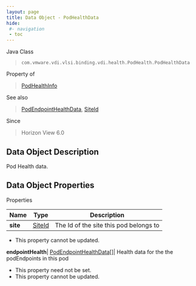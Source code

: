 ```yaml
---
layout: page
title: Data Object - PodHealthData
hide:
 #- navigation
 - toc
---
```






Java Class  
> `com.vmware.vdi.vlsi.binding.vdi.health.PodHealth.PodHealthData`

Property of  
> [PodHealthInfo](vdi.health.PodHealth.PodHealthInfo.md#field_detail)

See also  
> [PodEndpointHealthData](vdi.health.PodHealth.PodEndpointHealthData.md), [SiteId](vdi.entity.SiteId.md)

Since  
> Horizon View 6.0


## Data Object Description 

Pod Health data. 

## Data Object Properties

Properties

Name |  Type |  Description   
---|---|---  
**site**| [SiteId](vdi.entity.SiteId.md)|  The Id of the site this pod belongs to   


* This property cannot be updated.

  
**endpointHealth**| [PodEndpointHealthData[]](vdi.health.PodHealth.PodEndpointHealthData.md)|  Health data for the the podEndpoints in this pod   


* This property need not be set.
* This property cannot be updated.

  
  
  
  
  
  

